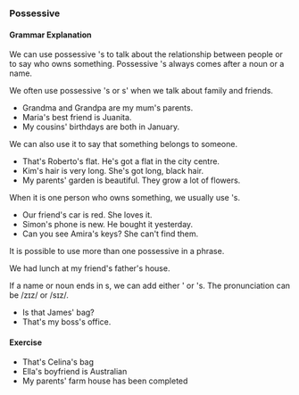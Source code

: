### Possessive

#### Grammar Explanation

We can use possessive 's to talk about the relationship between people or to say who owns something. Possessive 's always comes after a noun or a name.

We often use possessive 's or s' when we talk about family and friends.

- Grandma and Grandpa are my mum's parents.
- Maria's best friend is Juanita.
- My cousins' birthdays are both in January.

We can also use it to say that something belongs to someone.

- That's Roberto's flat. He's got a flat in the city centre.
- Kim's hair is very long. She's got long, black hair.
- My parents' garden is beautiful. They grow a lot of flowers.

When it is one person who owns something, we usually use 's.

- Our friend's car is red. She loves it.
- Simon's phone is new. He bought it yesterday.
- Can you see Amira's keys? She can't find them.

It is possible to use more than one possessive in a phrase.

We had lunch at my friend's father's house.

If a name or noun ends in s, we can add either ' or 's. The pronunciation can be /zɪz/ or /sɪz/.

- Is that James' bag?
- That's my boss's office.

#### Exercise
- That's Celina's bag
- Ella's boyfriend is Australian
- My parents' farm house has been completed


